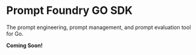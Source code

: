 # Prompt Foundry GO SDK

The prompt engineering, prompt management, and prompt evaluation tool for Go.

**Coming Soon!**
